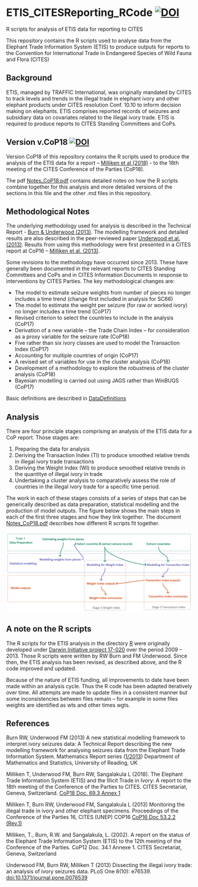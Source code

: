 ﻿# ETIS_CITESReporting_RCode  [![DOI](https://zenodo.org/badge/DOI/10.5281/zenodo.3334771.svg)](https://doi.org/10.5281/zenodo.3334771)

R scripts for analysis of ETIS data for reporting to CITES

This repository contains the R scripts used to analyse data from the Elephant Trade Information System (ETIS) to produce outputs for reports to the Convention for International Trade in Endangered Species of Wild Fauna and Flora (CITES) 

## Background

ETIS, managed by TRAFFIC International,  was originally mandated by CITES to track levels and trends in the illegal trade in elephant ivory and other elephant products under CITES resolution Conf. 10.10 to inform decision making on elephants. 
ETIS comprises reported records of seizures and subsidiary data on covariates related to the illegal ivory trade. ETIS is required to produce reports to CITES Standing Committees and CoPs. 

## Version v.CoP18    [![DOI](https://zenodo.org/badge/DOI/10.5281/zenodo.3334809.svg)](https://doi.org/10.5281/zenodo.3334809)

Version CoP18 of this repository contains the R scripts used to produce the analysis of the ETIS data for a report – [Milliken et al (2018)](https://cites.org/sites/default/files/eng/cop/18/doc/E-CoP18-069-03-R1.pdf) - to the 18th meeting of the CITES Conference of the Parties (CoP18).  

The pdf [Notes_CoP18.pdf](Notes_CoP18.pdf) contains detailed notes on how the R scripts combine together for this analysis and more detailed versions of the sections in this file and the other .md files in this repository.

## Methodological Notes

The underlying methodology used for analysis is described in the Technical Report - [Burn & Underwood (2013)](http://www.reading.ac.uk/web/FILES/maths/Burn_Underwood_Technical_Report_Modelling_the_illegal_ivory_trade.pdf). The modelling framework and detailed results are also described in the peer-reviewed paper [Underwood et al. (2013)](http://www.plosone.org/article/info%3Adoi%2F10.1371%2Fjournal.pone.0076539). Results from using this methodology were first presented in a CITES report at CoP16 – [Milliken et al. (2013)](http://www.plosone.org/article/info%3Adoi%2F10.1371%2Fjournal.pone.0076539).

Some revisions to the methodology have occurred since 2013. These have generally been documented in the relevant reports to CITES Standing Committees and CoPs and in CITES Information Documents in response to interventions by CITES Parties. The key methodological changes are:

*	The model to estimate seizure weights from number of pieces no longer includes a time trend (change first included in analysis for SC66)
*	The model to estimate the weight per seizure (for raw or worked ivory) no longer includes a time trend (CoP17) 
*	Revised criterion to select the countries to include in the analysis (CoP17)
*	Derivation of a new variable – the Trade Chain Index – for consideration as a proxy variable for the seizure rate (CoP18) 
*	Five rather than six ivory classes are used to model the Transaction Index (CoP17)
*	Accounting for multiple countries of origin (CoP17)
*	A revised set of variables for use in the cluster analysis (CoP18)
*	Development of a methodology to explore the robustness of the cluster analysis (CoP18)
*	Bayesian modelling is carried out using JAGS rather than WinBUGS (CoP17)

Basic definitions are described in [DataDefinitions](DataDefinitions.md)


## Analysis
There are four principle stages comprising an analysis of the ETIS data for a CoP report. Those stages are:

1.	Preparing the  data for analysis
2.	Deriving the Transaction Index (TI) to produce smoothed relative trends in illegal ivory trade transactions
3.	Deriving the Weight Index (WI) to produce smoothed relative trends in the quantitye of illegal ivory in trade
4.	Undertaking a cluster analysis to comparatively assess the role of countries in the illegal ivory trade for a specific time period. 

The work in each of these stages consists of a series of steps that can be generically described as data preparation, statistical modelling and the production of model outputs. The figure below shows the main steps in each of the first three stages and how they link together.  The document [Notes_CoP18.pdf](Notes_CoP18.pdf) describes how different R scripts fit together.

![Figure](Additional/WorkFlow.PNG "R flow")


## A note on the R scripts

The R scripts for the ETIS analysis in the directory [R](https://github.com/fmunderwood/ETIS_CITESReporting_RCode/tree/master/R) were originally developed under [Darwin Initiative project 17-020](http://www.darwininitiative.org.uk/project/17020/) over the period 2009 – 2013. Those R scripts were written by RW Burn and FM Underwood. Since then, the ETIS analysis has been revised, as described above, and the R code improved and updated.

Because of the nature of ETIS funding, all improvements to date have been made within an analysis cycle. Thus the R code has been adapted iteratively over time.  All attempts are made to update files in a consistent manner but some inconsistencies between files remain – for example in some files weights are identified as wts and other times wgts. 

## References

Burn RW, Underwood FM (2013) A new statistical modelling framework to interpret ivory seizures data: A Technical Report describing the new modelling framework for analysing seizures data from the Elephant Trade Information System. Mathematics Report series ([1/2013](http://www.reading.ac.uk/web/FILES/maths/Burn_Underwood_Technical_Report_Modelling_the_illegal_ivory_trade.pdf)) Department of Mathematics and Statistics, University of Reading, UK

Milliken T, Underwood FM, Burn RW, Sangalakula L (2018). The Elephant Trade Information System (ETIS) and the Illicit Trade in Ivory: A report to the 18th meeting of the Conference of the Parties to CITES. CITES Secretariat, Geneva, Switzerland. [CoP18 Doc. 69.3 Annex 1](https://cites.org/sites/default/files/eng/cop/18/doc/E-CoP18-069-03.pdf)

Milliken T, Burn RW, Underwood FM, Sangalakula L (2013) Monitoring the illegal trade in ivory and other elephant specimens. Proceedings of the Conference of the Parties 16, CITES (UNEP) COP16 [CoP16 Doc 53.2.2 (Rev.1)](https://www.cites.org/sites/default/files/eng/cop/16/doc/E-CoP16-53-02-02.pdf) 

Milliken, T., Burn, R.W. and Sangalakula, L. (2002). A report on the status of the Elephant Trade Information System (ETIS) to the 12th meeting of the Conference of the Parties.  CoP12 Doc. 34.1 Annexe 1. CITES Secretariat, Geneva, Switzerland

Underwood FM, Burn RW, Milliken T (2013) Dissecting the illegal ivory trade: an analysis of ivory seizures data. PLoS One 8(10): e76539. [doi:10.1371/journal.pone.0076539](http://www.plosone.org/article/info%3Adoi%2F10.1371%2Fjournal.pone.0076539)


